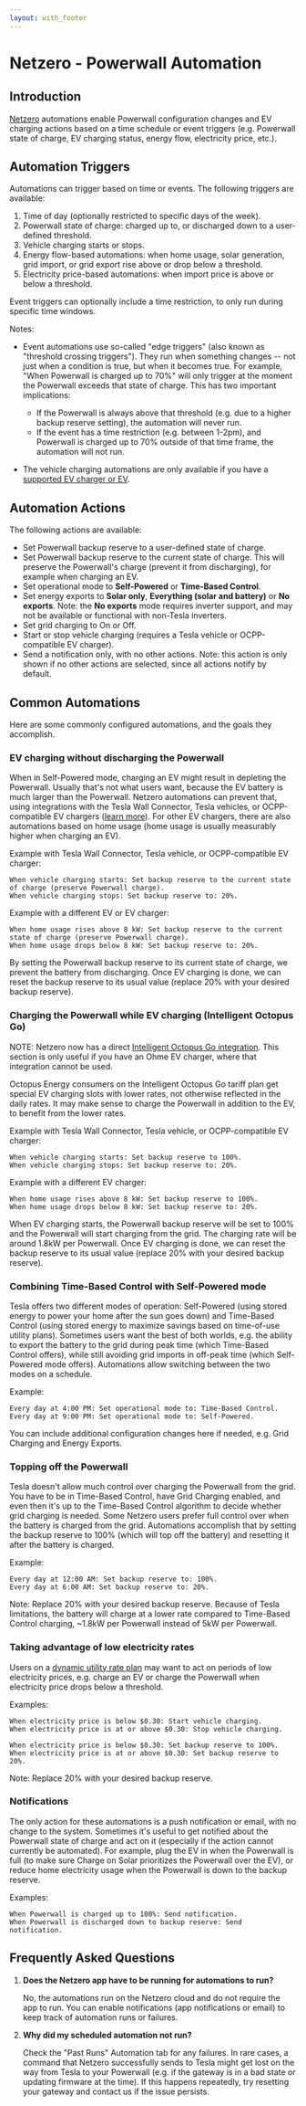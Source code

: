 ```yaml
---
layout: with_footer
---
```


# Netzero - Powerwall Automation

## Introduction

[Netzero](https://www.netzero.energy) automations enable Powerwall configuration changes and EV
charging actions based on a time schedule or event triggers (e.g. Powerwall state of charge, EV
charging status, energy flow, electricity price, etc.).

## Automation Triggers

Automations can trigger based on time or events. The following triggers are available:

1. Time of day (optionally restricted to specific days of the week).
2. Powerwall state of charge: charged up to, or discharged down to a user-defined threshold.
3. Vehicle charging starts or stops.
4. Energy flow-based automations: when home usage, solar generation, grid import, or grid export rise above or drop below a threshold.
5. Electricity price-based automations: when import price is above or below a threshold.

Event triggers can optionally include a time restriction, to only run during specific time windows.

Notes:
- Event automations use so-called "edge triggers" (also known as "threshold crossing triggers"). They run when
  something changes -- not just when a condition is true, but when it becomes true. For example,
  "When Powerwall is charged up to 70%" will only trigger at the moment the Powerwall exceeds
  that state of charge. This has two important implications:
     - If the Powerwall is always above that threshold (e.g. due to a higher backup reserve setting),
       the automation will never run.
     - If the event has a time restriction (e.g. between 1-2pm), and Powerwall is charged up to 70%
       outside of that time frame, the automation will not run.

- The vehicle charging automations are only available if you have a [supported EV charger or EV](https://docs.netzero.energy/docs/ev_charging/Settings).

## Automation Actions

The following actions are available:

- Set Powerwall backup reserve to a user-defined state of charge.
- Set Powerwall backup reserve to the current state of charge. This will preserve the Powerwall's charge
  (prevent it from discharging), for example when charging an EV.
- Set operational mode to **Self-Powered** or **Time-Based Control**.
- Set energy exports to **Solar only**, **Everything (solar and battery)** or **No exports**.
  Note: the **No exports** mode requires inverter support, and may not be available or functional
  with non-Tesla inverters.
- Set grid charging to On or Off.
- Start or stop vehicle charging (requires a Tesla vehicle or OCPP-compatible EV charger).
- Send a notification only, with no other actions. Note: this action is only shown if no other actions
  are selected, since all actions notify by default.


## Common Automations

Here are some commonly configured automations, and the goals they accomplish.

### EV charging without discharging the Powerwall

When in Self-Powered mode, charging an EV might result in depleting the Powerwall. Usually that's not what users want, because the EV battery is much larger than the Powerwall. Netzero automations can prevent that, using integrations with the Tesla Wall Connector, Tesla vehicles, or OCPP-compatible EV chargers ([learn more](https://www.netzero.energy/docs/ev_charger_settings)). For other EV chargers, there are also automations based on home usage (home usage is usually measurably higher when charging an EV).

Example with Tesla Wall Connector, Tesla vehicle, or OCPP-compatible EV charger:
```
When vehicle charging starts: Set backup reserve to the current state of charge (preserve Powerwall charge).
When vehicle charging stops: Set backup reserve to: 20%.
```

Example with a different EV or EV charger:
```
When home usage rises above 8 kW: Set backup reserve to the current state of charge (preserve Powerwall charge).
When home usage drops below 8 kW: Set backup reserve to: 20%.
```

By setting the Powerwall backup reserve to its current state of charge, we prevent the battery from discharging. Once EV charging is done, we can reset the backup reserve to its usual value (replace 20% with your desired backup reserve).


### Charging the Powerwall while EV charging (Intelligent Octopus Go)

NOTE: Netzero now has a direct [Intelligent Octopus Go integration](https://www.netzero.energy/docs/intelligent_octopus_go). This section is only useful if you have an Ohme EV charger, where that integration cannot be used.

Octopus Energy consumers on the Intelligent Octopus Go tariff plan get special EV charging slots with lower rates, not otherwise reflected in the daily rates. It may make sense to charge the Powerwall in addition to the EV, to benefit from the lower rates.

Example with Tesla Wall Connector, Tesla vehicle, or OCPP-compatible EV charger:
```
When vehicle charging starts: Set backup reserve to 100%.
When vehicle charging stops: Set backup reserve to: 20%.
```

Example with a different EV charger:
```
When home usage rises above 8 kW: Set backup reserve to 100%.
When home usage drops below 8 kW: Set backup reserve to: 20%.
```

When EV charging starts, the Powerwall backup reserve will be set to 100% and the Powerwall will start charging from the grid. The charging rate will be around 1.8kW per Powerwall. Once EV charging is done, we can reset the backup reserve to its usual value (replace 20% with your desired backup reserve).


### Combining Time-Based Control with Self-Powered mode

Tesla offers two different modes of operation: Self-Powered (using stored energy to power your home after the sun goes down) and Time-Based Control (using stored energy to maximize savings based on time-of-use utility plans). Sometimes users want the best of both worlds, e.g. the ability to export the battery to the grid during peak time (which Time-Based Control offers), while still avoiding grid imports in off-peak time (which Self-Powered mode offers). Automations allow switching between the two modes on a schedule.

Example:
```
Every day at 4:00 PM: Set operational mode to: Time-Based Control.
Every day at 9:00 PM: Set operational mode to: Self-Powered.
```

You can include additional configuration changes here if needed, e.g. Grid Charging and Energy Exports.

### Topping off the Powerwall

Tesla doesn't allow much control over charging the Powerwall from the grid. You have to be in Time-Based Control, have Grid Charging enabled, and even then it's up to the Time-Based Control algorithm to decide whether grid charging is needed. Some Netzero users prefer full control over when the battery is charged from the grid. Automations accomplish that by setting the backup reserve to 100% (which will top off the battery) and resetting it after the battery is charged.

Example:
```
Every day at 12:00 AM: Set backup reserve to: 100%.
Every day at 6:00 AM: Set backup reserve to: 20%.
```

Note: Replace 20% with your desired backup reserve. Because of Tesla limitations, the battery will charge at a lower rate compared to Time-Based Control charging, ~1.8kW per Powerwall instead of 5kW per Powerwall.


### Taking advantage of low electricity rates

Users on a [dynamic utility rate plan](https://www.netzero.energy/docs/tariffs) may want to act on periods of low electricity prices, e.g. charge an EV or charge the Powerwall when electricity price drops below a threshold.

Examples:

```
When electricity price is below $0.30: Start vehicle charging.
When electricity price is at or above $0.30: Stop vehicle charging.
```

```
When electricity price is below $0.30: Set backup reserve to 100%.
When electricity price is at or above $0.30: Set backup reserve to 20%.
```

Note: Replace 20% with your desired backup reserve.


### Notifications

The only action for these automations is a push notification or email, with no change to the system. Sometimes it's useful to get notified about the Powerwall state of charge and act on it (especially if the action cannot currently be automated). For example, plug the EV in when the Powerwall is full (to make sure Charge on Solar prioritizes the Powerwall over the EV), or reduce home electricity usage when the Powerwall is down to the backup reserve.

Examples:
```
When Powerwall is charged up to 100%: Send notification.
When Powerwall is discharged down to backup reserve: Send notification.
```


## Frequently Asked Questions

1. **Does the Netzero app have to be running for automations to run?**

   No, the automations run on the Netzero cloud and do not require the app to run. You can enable notifications (app notifications or email) to keep track of automation runs or failures.

2. **Why did my scheduled automation not run?**

   Check the "Past Runs" Automation tab for any failures. In rare cases, a command that Netzero successfully sends to Tesla might get lost on the way from Tesla to your Powerwall (e.g. if the gateway is
   in a bad state or updating firmware at the time). If this happens repeatedly, try resetting your gateway and contact us if the issue persists.
